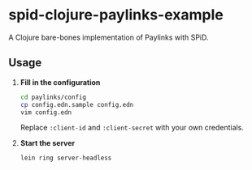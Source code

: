 # spid-clojure-paylinks-example

A Clojure bare-bones implementation of Paylinks with SPiD.

## Usage

1. **Fill in the configuration**

   ```sh
   cd paylinks/config
   cp config.edn.sample config.edn
   vim config.edn
   ```

   Replace `:client-id` and `:client-secret` with your own credentials.

2. **Start the server**

   ```sh
   lein ring server-headless
   ```
